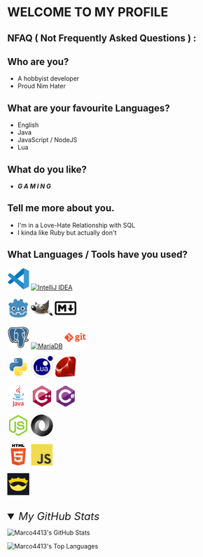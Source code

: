 # WELCOME TO MY PROFILE

## NFAQ ( Not Frequently Asked Questions ) :

## Who are you?

 - A hobbyist developer
 - Proud Nim Hater

## What are your favourite Languages?

 - English
 - Java
 - JavaScript / NodeJS
 - Lua

## What do you like?

 - ***G A M I N G***

## Tell me more about you.

 - I'm in a Love-Hate Relationship with SQL
 - I kinda like Ruby but actually don't

## What Languages / Tools have you used?

[<img alt="Visual Studio Code" src="https://raw.githubusercontent.com/devicons/devicon/master/icons/vscode/vscode-original.svg" width="50px" height="50px"/>](https://code.visualstudio.com)
[<img alt="IntelliJ IDEA" src="https://upload.wikimedia.org/wikipedia/commons/thumb/9/9c/IntelliJ_IDEA_Icon.svg/1200px-IntelliJ_IDEA_Icon.svg.png" width="50px" height="50px"/>](https://www.jetbrains.com/idea)

[<img alt="Godot" src="https://raw.githubusercontent.com/devicons/devicon/master/icons/godot/godot-original.svg" width="50px" height="50px"/>](https://godotengine.org)
[<img alt="Gimp" src="https://raw.githubusercontent.com/devicons/devicon/master/icons/gimp/gimp-original.svg" width="50px" height="50px"/>](https://www.gimp.org)
[<img alt="Markdown" src="https://raw.githubusercontent.com/devicons/devicon/master/icons/markdown/markdown-original.svg" width="50px" height="50px"/>](https://www.wikipedia.org/wiki/Markdown)

[<img alt="PostgreSQL" src="https://raw.githubusercontent.com/devicons/devicon/master/icons/postgresql/postgresql-original.svg" width="50px" height="50px"/>](https://www.postgresql.org)
[<img alt="MariaDB" src="https://mariadb.org/wp-content/themes/twentynineteen-child/icons/logo_seal.svg" width="50px" height="50px"/>](https://mariadb.org)
[<img alt="Git" src="https://raw.githubusercontent.com/devicons/devicon/master/icons/git/git-plain-wordmark.svg" width="50px" height="50px"/>](https://git-scm.com)

[<img alt="Python" src="https://raw.githubusercontent.com/devicons/devicon/master/icons/python/python-original.svg" width="50px" height="50px"/>](https://www.python.org)
[<img alt="Lua" src="https://raw.githubusercontent.com/devicons/devicon/master/icons/lua/lua-original-wordmark.svg" width="50px" height="50px"/>](https://www.lua.org)
[<img alt="Ruby" src="https://raw.githubusercontent.com/devicons/devicon/master/icons/ruby/ruby-original.svg" width="50px" height="50px"/>](https://www.ruby-lang.org)

[<img alt="Java" src="https://raw.githubusercontent.com/devicons/devicon/master/icons/java/java-original-wordmark.svg" width="50px" height="50px"/>](https://www.java.com)
[<img alt="C++" src="https://raw.githubusercontent.com/devicons/devicon/master/icons/cplusplus/cplusplus-original.svg" width="50px" height="50px"/>](https://www.wikipedia.org/wiki/C%2B%2B)
[<img alt="C#" src="https://raw.githubusercontent.com/devicons/devicon/master/icons/csharp/csharp-original.svg" width="50px" height="50px"/>](https://en.wikipedia.org/wiki/C_Sharp_(programming_language))

[<img alt="NodeJS" src="https://raw.githubusercontent.com/devicons/devicon/master/icons/nodejs/nodejs-original.svg" width="50px" height="50px"/>](https://nodejs.org)
[<img alt="JSON" src="https://raw.githubusercontent.com/github/explore/master/topics/json/json.png" width="50px" height="50px"/>](https://www.json.org)

[<img alt="HTML" src="https://raw.githubusercontent.com/devicons/devicon/master/icons/html5/html5-original-wordmark.svg" width="50px" height="50px"/>](https://www.wikipedia.org/wiki/HTML)
[<img alt="JavaScript" src="https://raw.githubusercontent.com/devicons/devicon/master/icons/javascript/javascript-original.svg" width="50px" height="50px"/>](https://www.wikipedia.org/wiki/JavaScript)

[<img alt="Nim" src="https://raw.githubusercontent.com/github/explore/master/topics/nim/nim.png" width="50px" height="50px"/>](https://nim-lang.org)

<br>

<details open>
<summary style="font-size: x-large; font-style: italic;"> My GitHub Stats </summary>

![Marco4413's GitHub Stats](https://github-readme-stats.vercel.app/api?username=Marco4413&custom_title=%F0%9D%93%B1%F0%9D%93%AD%F0%9D%93%BC%27s%20GitHub%20Stats&theme=dark&show_icons=true&hide=stars&count_private=true)

![Marco4413's Top Languages](https://github-readme-stats.vercel.app/api/top-langs?username=Marco4413&custom_title=%F0%9D%93%B1%F0%9D%93%AD%F0%9D%93%BC%27s%20Top%20Languages&theme=dark&langs_count=100&layout=compact)

</details>
